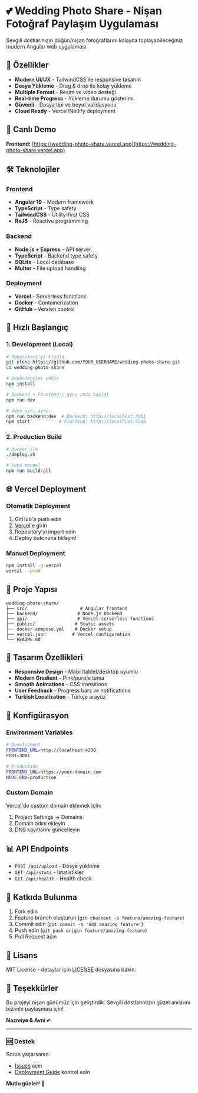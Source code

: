 # 💕 Wedding Photo Share - Nişan Fotoğraf Paylaşım Uygulaması

Sevgili dostlarınızın düğün/nişan fotoğraflarını kolayca toplayabileceğiniz modern Angular web uygulaması.

## 🎊 Özellikler

- **Modern UI/UX** - TailwindCSS ile responsive tasarım
- **Dosya Yükleme** - Drag & drop ile kolay yükleme
- **Multiple Format** - Resim ve video desteği
- **Real-time Progress** - Yükleme durumu gösterimi
- **Güvenli** - Dosya tipi ve boyut validasyonu
- **Cloud Ready** - Vercel/Netlify deployment

## 🚀 Canlı Demo

**Frontend:** [https://wedding-photo-share.vercel.app](https://wedding-photo-share.vercel.app)

## 🛠️ Teknolojiler

### Frontend
- **Angular 19** - Modern framework
- **TypeScript** - Type safety
- **TailwindCSS** - Utility-first CSS
- **RxJS** - Reactive programming

### Backend
- **Node.js + Express** - API server
- **TypeScript** - Backend type safety  
- **SQLite** - Local database
- **Multer** - File upload handling

### Deployment
- **Vercel** - Serverless functions
- **Docker** - Containerization
- **GitHub** - Version control

## 📱 Hızlı Başlangıç

### 1. Development (Local)

```bash
# Repository'yi klonla
git clone https://github.com/YOUR_USERNAME/wedding-photo-share.git
cd wedding-photo-share

# Dependencies yükle
npm install

# Backend + Frontend'i aynı anda başlat
npm run dev

# Veya ayrı ayrı:
npm run backend:dev  # Backend: http://localhost:3001
npm start           # Frontend: http://localhost:4200
```

### 2. Production Build

```bash
# Docker ile
./deploy.sh

# Veya manuel
npm run build:all
```

## 🌐 Vercel Deployment

### Otomatik Deployment
1. GitHub'a push edin
2. [Vercel](https://vercel.com)'e girin
3. Repository'yi import edin
4. Deploy butonuna tıklayın!

### Manuel Deployment
```bash
npm install -g vercel
vercel --prod
```

## 📂 Proje Yapısı

```
wedding-photo-share/
├── src/                    # Angular frontend
├── backend/               # Node.js backend
├── api/                   # Vercel serverless functions
├── public/               # Static assets
├── docker-compose.yml    # Docker setup
├── vercel.json          # Vercel configuration
└── README.md
```

## 🎨 Tasarım Özellikleri

- **Responsive Design** - Mobil/tablet/desktop uyumlu
- **Modern Gradient** - Pink/purple tema
- **Smooth Animations** - CSS transitions
- **User Feedback** - Progress bars ve notifications
- **Turkish Localization** - Türkçe arayüz

## 🔧 Konfigürasyon

### Environment Variables

```bash
# Development
FRONTEND_URL=http://localhost:4200
PORT=3001

# Production  
FRONTEND_URL=https://your-domain.com
NODE_ENV=production
```

### Custom Domain

Vercel'de custom domain eklemek için:
1. Project Settings → Domains
2. Domain adını ekleyin
3. DNS kayıtlarını güncelleyin

## 📊 API Endpoints

- `POST /api/upload` - Dosya yükleme
- `GET /api/stats` - İstatistikler
- `GET /api/health` - Health check

## 🤝 Katkıda Bulunma

1. Fork edin
2. Feature branch oluşturun (`git checkout -b feature/amazing-feature`)
3. Commit edin (`git commit -m 'Add amazing feature'`)
4. Push edin (`git push origin feature/amazing-feature`)
5. Pull Request açın

## 📄 Lisans

MIT License - detaylar için [LICENSE](LICENSE) dosyasına bakın.

## 💝 Teşekkürler

Bu projeyi nişan günümüz için geliştirdik. Sevgili dostlarımızın güzel anılarını bizimle paylaşması için! 

**Nazmiye & Avni** 💕

---

### 🆘 Destek

Sorun yaşarsanız:
- [Issues](https://github.com/YOUR_USERNAME/wedding-photo-share/issues) açın
- [Deployment Guide](README-DEPLOYMENT.md) kontrol edin

**Mutlu günler! 🎉**